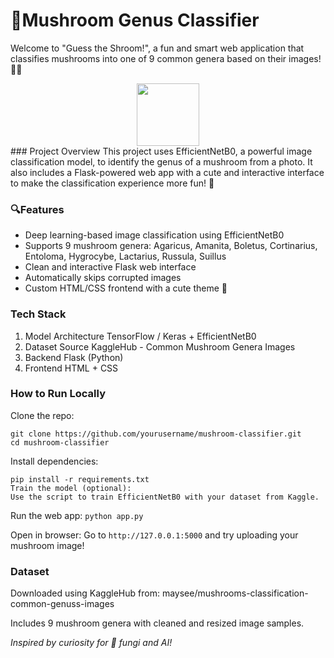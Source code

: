# 🍄Mushroom Genus Classifier
Welcome to "Guess the Shroom!", a fun and smart web application that classifies mushrooms into one of 9 common genera based on their images! 🧠📸

<div align="center"> <img src="https://em-content.zobj.net/source/microsoft-teams/363/mushroom_1f344.png" width="100"/> </div>
### Project Overview
This project uses EfficientNetB0, a powerful image classification model, to identify the genus of a mushroom from a photo. It also includes a Flask-powered web app with a cute and interactive interface to make the classification experience more fun! 💖

### 🔍Features
- Deep learning-based image classification using EfficientNetB0
- Supports 9 mushroom genera: Agaricus, Amanita, Boletus, Cortinarius, Entoloma, Hygrocybe, Lactarius, Russula, Suillus
- Clean and interactive Flask web interface
- Automatically skips corrupted images
- Custom HTML/CSS frontend with a cute theme 🎨

### Tech Stack
1. Model Architecture	TensorFlow / Keras + EfficientNetB0
2. Dataset Source	KaggleHub - Common Mushroom Genera Images
3. Backend	Flask (Python)
4. Frontend	HTML + CSS

### How to Run Locally
Clone the repo:
```
git clone https://github.com/yourusername/mushroom-classifier.git
cd mushroom-classifier
```

Install dependencies:
```
pip install -r requirements.txt
Train the model (optional):
Use the script to train EfficientNetB0 with your dataset from Kaggle.
```

Run the web app:
```python app.py```

Open in browser:
Go to `http://127.0.0.1:5000` and try uploading your mushroom image!

### Dataset
Downloaded using KaggleHub from:
maysee/mushrooms-classification-common-genuss-images

Includes 9 mushroom genera with cleaned and resized image samples.

_Inspired by curiosity for 🍄 fungi and AI!_


